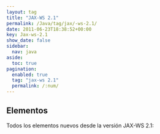 ```yaml
---
layout: tag
title: "JAX-WS 2.1"
permalink: /Java/tag/jax/-ws-2.1/
date: 2011-06-23T18:38:52+00:00
key: Jax-ws-2.1
show_date: false
sidebar:
  nav: java
aside:
  toc: true
pagination: 
  enabled: true
  tag: "jax-ws 2.1"
  permalink: /:num/    
---
```


<h2>Elementos</h2>
Todos los elementos nuevos desde la versión JAX-WS 2.1: